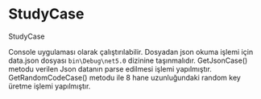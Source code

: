 # StudyCase
StudyCase

Console uygulaması olarak çalıştırılabilir. 
Dosyadan json okuma işlemi için data.json dosyası `bin\Debug\net5.0` dizinine taşınmalıdır.
GetJsonCase() metodu verilen Json datanın parse edilmesi işlemi yapılmıştır.
GetRandomCodeCase() metodu ile 8 hane uzunluğundaki random key üretme işlemi yapılmıştır.

